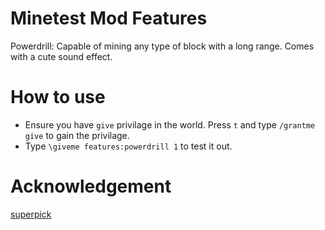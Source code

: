 # Minetest Mod Features
Powerdrill: Capable of mining any type of block with a long range. Comes with a cute sound effect.

# How to use
* Ensure you have `give` privilage in the world. Press `t` and type `/grantme give` to gain the privilage.
* Type `\giveme features:powerdrill 1` to test it out.

# Acknowledgement
[superpick](https://github.com/taikedz/everamzah-superpick)
